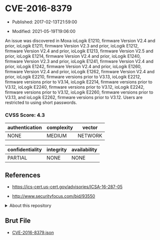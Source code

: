 # CVE-2016-8379

- Published: 2017-02-13T21:59:00

- Modified: 2021-05-19T19:06:00

An issue was discovered in Moxa ioLogik E1210, firmware Version V2.4 and prior, ioLogik E1211, firmware Version V2.3 and prior, ioLogik E1212, firmware Version V2.4 and prior, ioLogik E1213, firmware Version V2.5 and prior, ioLogik E1214, firmware Version V2.4 and prior, ioLogik E1240, firmware Version V2.3 and prior, ioLogik E1241, firmware Version V2.4 and prior, ioLogik E1242, firmware Version V2.4 and prior, ioLogik E1260, firmware Version V2.4 and prior, ioLogik E1262, firmware Version V2.4 and prior, ioLogik E2210, firmware versions prior to V3.13, ioLogik E2212, firmware versions prior to V3.14, ioLogik E2214, firmware versions prior to V3.12, ioLogik E2240, firmware versions prior to V3.12, ioLogik E2242, firmware versions prior to V3.12, ioLogik E2260, firmware versions prior to V3.13, and ioLogik E2262, firmware versions prior to V3.12. Users are restricted to using short passwords.

### CVSS Score: **4.3**

| authentication | complexity | vector |
| --- | --- | --- |
| NONE | MEDIUM | NETWORK |

| confidentiality | integrity | availability |
| --- | --- | --- |
| PARTIAL | NONE | NONE |

## References

* https://ics-cert.us-cert.gov/advisories/ICSA-16-287-05

* http://www.securityfocus.com/bid/93550

<details>
<summary>About this repository</summary> 

  This repository is part of the project [Live Hack CVE](https://github.com/Live-Hack-CVE). Main website can be found [www.live-hack.org](https://www.live-hack.org) 
  
  Made by [Sn0wAlice](https://github.com/Sn0wAlice) for the people that care about security and need to have a feed of the latest CVEs. Hope you enjoy it, don't forget to star the repo and follow me on [Twitter](https://twitter.com/Sn0wAlice) and [Github](https://github.com/Sn0wAlice). And that is my [personnal website](https://www.alice-snow.me/)

  - [Home Page](https://github.com/Live-Hack-CVE)
  - [Framework](https://github.com/Live-Hack-CVE/cve-framework)
  - [CVE database](https://github.com/Live-Hack-CVE/full_database)
  - [Changelog](https://github.com/Live-Hack-CVE/Changelog)
</details>

## Brut File

* [CVE-2016-8379.json](https://raw.githubusercontent.com/Live-Hack-CVE/full_database/main/cves/2016/CVE-2016-8379.json)

